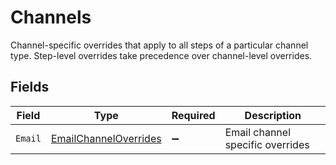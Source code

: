 # Channels

Channel-specific overrides that apply to all steps of a particular channel type. Step-level overrides take precedence over channel-level overrides.


## Fields

| Field                                                                     | Type                                                                      | Required                                                                  | Description                                                               |
| ------------------------------------------------------------------------- | ------------------------------------------------------------------------- | ------------------------------------------------------------------------- | ------------------------------------------------------------------------- |
| `Email`                                                                   | [EmailChannelOverrides](../../Models/Components/EmailChannelOverrides.md) | :heavy_minus_sign:                                                        | Email channel specific overrides                                          |